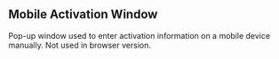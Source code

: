 Mobile Activation Window
------------------------

Pop-up window used to enter activation information on a mobile device manually.
Not used in browser version.
